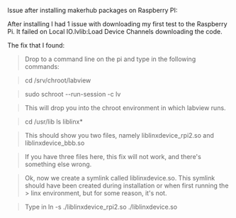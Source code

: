 
Issue after installing makerhub packages on Raspberry PI:

After installing I had 1 issue with downloading my first test to the Raspberry Pi.
It failed on Local IO.lvlib:Load Device Channels downloading the code.

The fix that I found:
> Drop to a command line on the pi and type in the following commands:

> cd /srv/chroot/labview

> sudo schroot --run-session -c lv

> This will drop you into the chroot environment in which labview runs. 

> cd /usr/lib
> ls liblinx*

> This should show you two files, namely liblinxdevice_rpi2.so and liblinxdevice_bbb.so

> If you have three files here, this fix will not work, and there's something else wrong.

> Ok, now we create a symlink called liblinxdevice.so. This symlink should have been created during installation or when first running the > linx environment, but for some reason, it's not.

> Type in ln -s ./liblinxdevice_rpi2.so ./liblinxdevice.so
